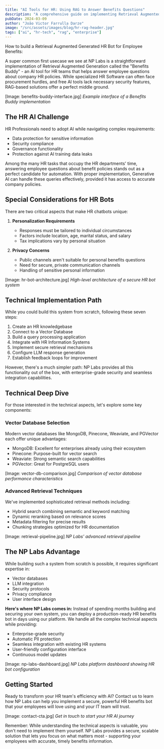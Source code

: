 ```yaml
---
title: "AI Tools for HR: Using RAG to Answer Benefits Questions"
description: "A comprehensive guide on implementing Retrieval Augmented Generation for HR teams, focusing on employee benefits inquiries and how NP Labs makes it simple."
pubDate: 2024-03-09
author: "João Victor Farrulla Darze"
image: "/src/assets/images/blog/hr-rag-header.jpg"
tags: ["ai", "hr-tech", "rag", "enterprise"]
---
```


How to build a Retrieval Augmented Generated HR Bot for Employee Benefits:

A super common first usecase we see at NP Labs is a straightforward implementation of Retrieval Augmented Generation called the "Benefits Buddy" - an AI tool for HR teams that helps answer employee questions about company HR policies. While specialized HR Software can often face procurement hurdles, and free AI tools lack necessary security features, RAG-based solutions offer a perfect middle ground.

[Image: benefits-buddy-interface.jpg]
*Example interface of a Benefits Buddy implementation*

## The HR AI Challenge

HR Professionals need to adopt AI while navigating complex requirements:
- Data protection for sensitive information
- Security compliance
- Governance functionality
- Protection against AI training data leaks

Among the many HR tasks that occupy the HR departments' time, answering employee questions about benefit policies stands out as a perfect candidate for automation. With proper implementation, Generative AI can handle these queries effectively, provided it has access to accurate company policies.

## Special Considerations for HR Bots

There are two critical aspects that make HR chatbots unique:

1. **Personalization Requirements**
   - Responses must be tailored to individual circumstances
   - Factors include location, age, marital status, and salary
   - Tax implications vary by personal situation

2. **Privacy Concerns**
   - Public channels aren't suitable for personal benefits questions
   - Need for secure, private communication channels
   - Handling of sensitive personal information

[Image: hr-bot-architecture.jpg]
*High-level architecture of a secure HR bot system*

## Technical Implementation Path

While you could build this system from scratch, following these seven steps:

1. Create an HR knowledgebase
2. Connect to a Vector Database
3. Build a query processing application
4. Integrate with HR Information Systems
5. Implement secure retrieval mechanisms
6. Configure LLM response generation
7. Establish feedback loops for improvement

However, there's a much simpler path: NP Labs provides all this functionality out of the box, with enterprise-grade security and seamless integration capabilities.

## Technical Deep Dive

For those interested in the technical aspects, let's explore some key components:

### Vector Database Selection
Modern vector databases like MongoDB, Pinecone, Weaviate, and PGVector each offer unique advantages:
- MongoDB: Excellent for enterprises already using their ecosystem
- Pinecone: Purpose-built for vector search
- Weaviate: Strong semantic search capabilities
- PGVector: Great for PostgreSQL users

[Image: vector-db-comparison.jpg]
*Comparison of vector database performance characteristics*

### Advanced Retrieval Techniques
We've implemented sophisticated retrieval methods including:
- Hybrid search combining semantic and keyword matching
- Dynamic reranking based on relevance scores
- Metadata filtering for precise results
- Chunking strategies optimized for HR documentation

[Image: retrieval-pipeline.jpg]
*NP Labs' advanced retrieval pipeline*

## The NP Labs Advantage

While building such a system from scratch is possible, it requires significant expertise in:
- Vector databases
- LLM integration
- Security protocols
- Privacy compliance
- User interface design

**Here's where NP Labs comes in:** Instead of spending months building and securing your own system, you can deploy a production-ready HR benefits bot in days using our platform. We handle all the complex technical aspects while providing:

- Enterprise-grade security
- Automatic PII protection
- Seamless integration with existing HR systems
- User-friendly configuration interface
- Continuous model updates

[Image: np-labs-dashboard.jpg]
*NP Labs platform dashboard showing HR bot configuration*

## Getting Started

Ready to transform your HR team's efficiency with AI? Contact us to learn how NP Labs can help you implement a secure, powerful HR benefits bot that your employees will love using and your IT team will trust.

[Image: contact-cta.jpg]
*Get in touch to start your HR AI journey*

Remember: While understanding the technical aspects is valuable, you don't need to implement them yourself. NP Labs provides a secure, scalable solution that lets you focus on what matters most - supporting your employees with accurate, timely benefits information. 